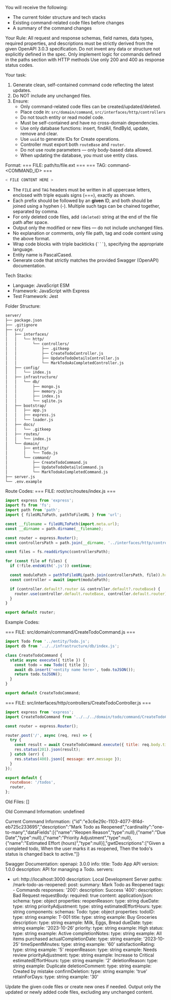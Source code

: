 
You will receive the following:
- The current folder structure and tech stacks
- Existing command-related code files before changes
- A summary of the command changes

Your Rule:
All request and response schemas, field names, data types, required properties, and descriptions must be strictly derived from the given OpenAPI 3.0.3 specification. Do not invent any data or structure not explicitly defined in the spec. Only implement logic for commands defined in the paths section with HTTP methods
Use only 200 and 400 as response status codes.

Your task:
1. Generate clean, self-contained command code reflecting the latest updates.
2. Do NOT include any unchanged files.
3. Ensure:
   - Only command-related code files can be created/updated/deleted.
   - Place code in: `src/domain/command`, `src/interfaces/http/controllers`
   - Do not touch entity or read model code.
   - Must be self-contained and have no cross-domain dependencies.
   - Use only database functions: insert, findAll, findById, update, remove and clear.
   - Use `uuid` to generate IDs for Create operations.
   - Controller must export both `routeBase` and `router`.
   - Do not use route parameters — only body-based data allowed.
   - When updating the database, you must use entity class.

Format:
=== FILE: path/to/file.ext ===
=== TAG: command-<COMMAND_ID> ===
```javascript
< FILE CONTENT HERE >
```

- The `FILE` and `TAG` headers must be written in all uppercase letters, enclosed with triple equals signs (===), exactly as shown.
- Each prefix should be followed by an **given** ID, and both should be joined using a hyphen (-).
  Multiple such tags can be chained together, separated by comma.
- For only deleted code files, add `(deleted)` string at the end of the file path after space.
- Output only the modified or new files — do not include unchanged files.
- No explanation or comments, only file path, tag and code content using the above format.
- Wrap code blocks with triple backticks (` ``` `), specifying the appropriate language.
- Entity name is PascalCased.
- Generate code that strictly matches the provided Swagger (OpenAPI) documentation.

Tech Stacks:
 - Language: JavaScript ESM
 - Framework: JavaScript with Express
 - Test Framework: Jest

Folder Structure:
```bash
server/
├── package.json
├── .gitignore
├── src/
│   ├── interfaces/
│   │   └── http/
│   │       └── controllers/
│   │           ├── .gitkeep
│   │           ├── CreateTodoController.js
│   │           ├── UpdateTodoDetailsController.js
│   │           └── MarkTodoAsCompletedController.js
│   ├── config/
│   │   └── index.js
│   ├── infrastructure/
│   │   └── db/
│   │       ├── mongo.js
│   │       ├── memory.js
│   │       ├── index.js
│   │       └── sqlite.js
│   ├── bootstrap/
│   │   ├── app.js
│   │   ├── express.js
│   │   └── loader.js
│   ├── docs/
│   │   └── .gitkeep
│   ├── routes/
│   │   └── index.js
│   └── domain/
│       ├── entity/
│       │   └── Todo.js
│       └── command/
│           ├── CreateTodoCommand.js
│           ├── UpdateTodoDetailsCommand.js
│           └── MarkTodoAsCompletedCommand.js
├── server.js
└── .env.example
```

Route Codes:
=== FILE: root/src/routes/index.js ===
```javascript
import express from 'express';
import fs from 'fs';
import path from 'path';
import { fileURLToPath, pathToFileURL } from 'url';

const __filename = fileURLToPath(import.meta.url);
const __dirname = path.dirname(__filename);

const router = express.Router();
const controllersPath = path.join(__dirname, '../interfaces/http/controllers');

const files = fs.readdirSync(controllersPath);

for (const file of files) {
  if (!file.endsWith('.js')) continue;

  const modulePath = pathToFileURL(path.join(controllersPath, file)).href;
  const controller = await import(modulePath);

  if (controller.default?.router && controller.default?.routeBase) {
    router.use(controller.default.routeBase, controller.default.router);
  }
}

export default router;
```

Example Codes:

=== FILE: src/domain/command/CreateTodoCommand.js ===
```javascript
import Todo from '../entity/Todo.js';
import db from '../../infrastructure/db/index.js';

class CreateTodoCommand {
  static async execute({ title }) {
    const todo = new Todo({ title });
    await db.insert('<entity name here>', todo.toJSON());
    return todo.toJSON();
  }
}

export default CreateTodoCommand;
```

=== FILE: src/interfaces/http/controllers/CreateTodoController.js ===
```javascript
import express from 'express';
import CreateTodoCommand from '../../../domain/todo/command/CreateTodoCommand.js';

const router = express.Router();

router.post('/', async (req, res) => {
  try {
    const result = await CreateTodoCommand.execute({ title: req.body.title });
    res.status(201).json(result);
  } catch (err) {
    res.status(400).json({ message: err.message });
  }
});

export default {
  routeBase: '/todos',
  router,
};
```

Old Files:
[]

Old Command Information:
undefined

Current Command Information:
{"id":"e3c6e29c-1103-4077-8f4d-eb725c233695","description":"Mark Todo as Reopened","cardinality":"one-to-many","dataFields":[{"name":"Reopen Reason","type":null},{"name":"Due Date","type":null},{"name":"Priority Adjustment","type":null},{"name":"Estimated Effort (hours)","type":null}],"gwtDescriptions":["Given a completed todo, When the user marks it as reopened, Then the todo's status is changed back to active."]}

Swagger Documentation:
openapi: 3.0.0
info:
  title: Todo App API
  version: 1.0.0
  description: API for managing a Todo.
servers:
  - url: http://localhost:3000
    description: Local Development Server
paths:
  /mark-todo-as-reopened:
    post:
      summary: Mark Todo as Reopened
      tags:
        - Commands
      responses:
        '200':
          description: Success
        '400':
          description: Bad Request
      requestBody:
        required: true
        content:
          application/json:
            schema:
              type: object
              properties:
                reopenReason:
                  type: string
                dueDate:
                  type: string
                priorityAdjustment:
                  type: string
                estimatedEffortHours:
                  type: string
components:
  schemas:
    Todo:
      type: object
      properties:
        todoID:
          type: string
          example: T-001
        title:
          type: string
          example: Buy Groceries
        description:
          type: string
          example: Milk, Eggs, Bread
        dueDate:
          type: string
          example: '2023-10-26'
        priority:
          type: string
          example: High
        status:
          type: string
          example: Active
        completionNotes:
          type: string
          example: All items purchased
        actualCompletionDate:
          type: string
          example: '2023-10-25'
        timeSpentMinutes:
          type: string
          example: '60'
        satisfactionRating:
          type: string
          example: '5'
        reopenReason:
          type: string
          example: Needs review
        priorityAdjustment:
          type: string
          example: Increase to Critical
        estimatedEffortHours:
          type: string
          example: '2'
        deletionReason:
          type: string
          example: Duplicate
        deletionComment:
          type: string
          example: Created by mistake
        confirmDeletion:
          type: string
          example: 'true'
        retainForDays:
          type: string
          example: '30'


Update the given code files or create new ones if needed.
Output only the updated or newly added code files, excluding any unchanged content.
